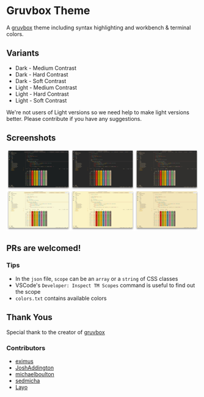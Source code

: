 # Gruvbox Theme

A [gruvbox](https://github.com/morhetz/gruvbox) theme including syntax highlighting and workbench & terminal colors.

## Variants

-   Dark - Medium Contrast
-   Dark - Hard Contrast
-   Dark - Soft Contrast
-   Light - Medium Contrast
-   Light - Hard Contrast
-   Light - Soft Contrast

We're not users of Light versions so we need help to make light versions better. Please contribute if you have any suggestions.

## Screenshots

![screenshots](images/screenshots.jpg)

## PRs are welcomed!

### Tips

-   In the `json` file, `scope` can be an `array` or a `string` of CSS classes
-   VSCode's `Developer: Inspect TM Scopes` command is useful to find out the scope
-   `colors.txt` contains available colors

## Thank Yous

Special thank to the creator of [gruvbox](https://github.com/morhetz/gruvbox)

### Contributors

-   [eximus](https://github.com/3ximus)
-   [JoshAddington](https://github.com/JoshAddington)
-   [michaelboulton](https://github.com/michaelboulton)
-   [sedmicha](https://github.com/sedmicha)
-   [Layo](https://github.com/layoaster)
